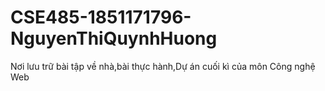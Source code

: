 # CSE485-1851171796-NguyenThiQuynhHuong
Nơi lưu trữ bài tập về nhà,bài thực hành,Dự án cuối kì của môn Công nghệ Web
